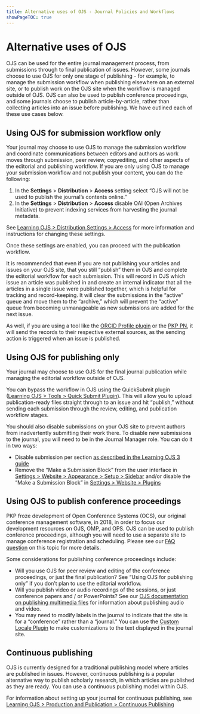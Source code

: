 ```yaml
---
title: Alternative uses of OJS - Journal Policies and Workflows
showPageTOC: true
---
```


# Alternative uses of OJS

OJS can be used for the entire journal management process, from submissions through to final publication of issues. However, some journals choose to use OJS for only one stage of publishing - for example, to manage the submission workflow when publishing elsewhere on an external site, or to publish work on the OJS site when the workflow is managed outside of OJS. OJS can also be used to publish conference proceedings, and some journals choose to publish article-by-article, rather than collecting articles into an issue before publishing. We have outlined each of these use cases below.

## Using OJS for submission workflow only

Your journal may choose to use OJS to manage the submission workflow and coordinate communications between editors and authors as work moves through submission, peer review, copyediting, and other aspects of the editorial and publishing workflow. If you are only using OJS to manage your submission workflow and not publish your content, you can do the following:

1. In the **Settings** > **Distribution** > **Access** setting select “OJS will not be used to publish the journal’s contents online.”
2. In the **Settings** > **Distribution** > **Access** disable OAI (Open Archives Initiative) to prevent indexing services from harvesting the journal metadata.

See [Learning OJS > Distribution Settings > Access](https://docs.pkp.sfu.ca/learning-ojs/en/settings-distribution#access) for more information and instructions for changing these settings.

Once these settings are enabled, you can proceed with the publication workflow.

It is recommended that even if you are not publishing your articles and issues on your OJS site, that you still “publish” them in OJS and complete the editorial workflow for each submission. This will record in OJS which issue an article was published in and create an internal indicator that all the articles in a single issue were published together, which is helpful for tracking and record-keeping. It will clear the submissions in the “active” queue and move them to the “archive,” which will prevent the “active” queue from becoming unmanageable as new submissions are added for the next issue.

As well, if you are using a tool like the [ORCID Profile plugin](https://docs.pkp.sfu.ca/orcid/en/) or the [PKP PN](https://docs.pkp.sfu.ca/pkp-pn/), it will send the records to their respective external sources, as the sending action is triggered when an issue is published.

## Using OJS for publishing only

Your journal may choose to use OJS for the final journal publication while managing the editorial workflow outside of OJS.

You can bypass the workflow in OJS using the QuickSubmit plugin ([Learning OJS > Tools > Quick Submit Plugin](https://docs.pkp.sfu.ca/learning-ojs/en/tools#quick-submit-plugin)). This will allow you to upload publication-ready files straight through to an issue and hit “publish,” without sending each submission through the review, editing, and publication workflow stages.

You should also disable submissions on your OJS site to prevent authors from inadvertently submitting their work there. To disable new submissions to the journal, you will need to be in the Journal Manager role. You can do it in two ways:

- Disable submission per section [as described in the Learning OJS 3 guide](https://docs.pkp.sfu.ca/learning-ojs/en/journal-setup#create-section)
- Remove the “Make a Submission Block” from the user interface in [Settings > Website > Appearance > Setup > Sidebar](https://docs.pkp.sfu.ca/learning-ojs/en/settings-website#setup) and/or disable the “Make a Submission Block” in [Settings > Website > Plugins](https://docs.pkp.sfu.ca/learning-ojs/en/settings-website#installed-plugins)

## Using OJS to publish conference proceedings

PKP froze development of Open Conference Systems (OCS), our original conference management software, in 2018, in order to focus our development resources on OJS, OMP, and OPS. OJS can be used to publish conference proceedings, although you will need to use a separate site to manage conference registration and scheduling. Please see our [FAQ question](https://docs.pkp.sfu.ca/faq/en/software-features#can-i-use-ojs-to-publish-conference-proceedings-what-happened-to-ocs) on this topic for more details.

Some considerations for publishing conference proceedings include:

- Will you use OJS for peer review and editing of the conference proceedings, or just the final publication? See “Using OJS for publishing only” if you don’t plan to use the editorial workflow.
- Will you publish video or audio recordings of the sessions, or just conference papers and / or PowerPoints? See our [OJS documentation on publishing multimedia files](https://docs.pkp.sfu.ca/learning-ojs/en/production-publication#multimedia-files) for information about publishing audio and video.
- You may need to modify labels in the journal to indicate that the site is for a “conference” rather than a “journal.” You can use the [Custom Locale Plugin](https://docs.pkp.sfu.ca/translating-guide/en/customize-locale) to make customizations to the text displayed in the journal site.

## Continuous publishing

OJS is currently designed for a traditional publishing model where articles are published in issues. However, continuous publishing is a popular alternative way to publish scholarly research, in which articles are published as they are ready. You can use a continuous publishing model within OJS.

For information about setting up your journal for continuous publishing, see [Learning OJS > Production and Publication > Continuous Publishing](https://docs.pkp.sfu.ca/learning-ojs/en/production-publication#continuous-publishing)
